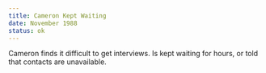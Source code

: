 ```yaml
---
title: Cameron Kept Waiting 
date: November 1988 
status: ok
---
```

Cameron finds it difficult to get interviews. Is kept waiting for hours, or told that contacts are unavailable. 
